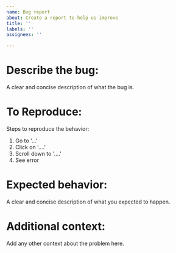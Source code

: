 ```yaml
---
name: Bug report
about: Create a report to help us improve
title: ''
labels: ''
assignees: ''

---
```


# Describe the bug:
A clear and concise description of what the bug is.

# To Reproduce:
Steps to reproduce the behavior:
1. Go to '...'
2. Click on '....'
3. Scroll down to '....'
4. See error

# Expected behavior:
A clear and concise description of what you expected to happen.

# Additional context:
Add any other context about the problem here.
